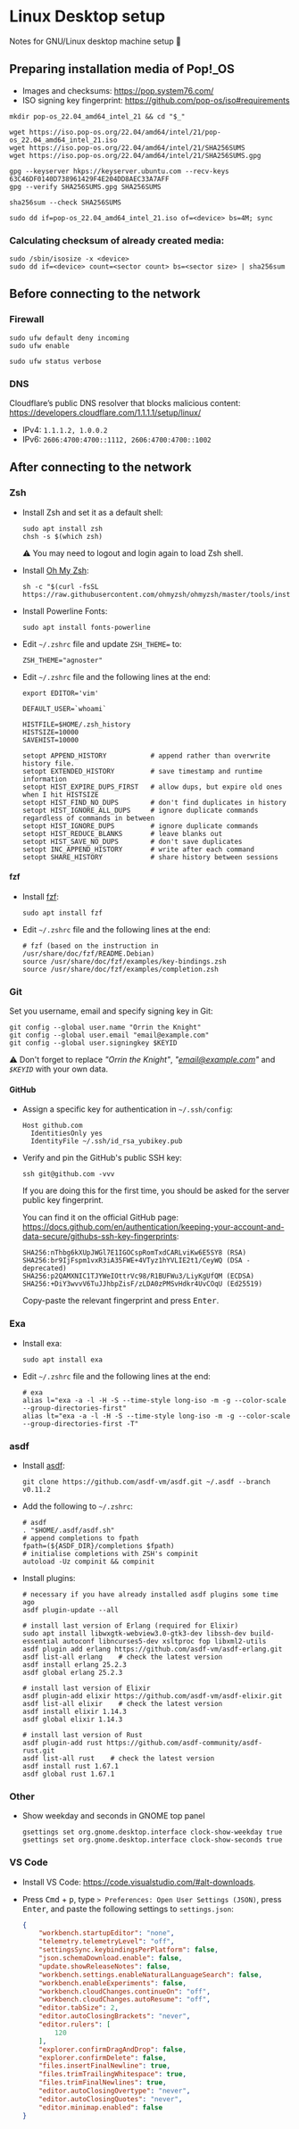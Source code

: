 # Linux Desktop setup

Notes for GNU/Linux desktop machine setup :penguin:

## Preparing installation media of Pop!_OS

* Images and checksums: https://pop.system76.com/
* ISO signing key fingerprint: https://github.com/pop-os/iso#requirements

```shell
mkdir pop-os_22.04_amd64_intel_21 && cd "$_"

wget https://iso.pop-os.org/22.04/amd64/intel/21/pop-os_22.04_amd64_intel_21.iso
wget https://iso.pop-os.org/22.04/amd64/intel/21/SHA256SUMS
wget https://iso.pop-os.org/22.04/amd64/intel/21/SHA256SUMS.gpg

gpg --keyserver hkps://keyserver.ubuntu.com --recv-keys 63C46DF0140D738961429F4E204DD8AEC33A7AFF
gpg --verify SHA256SUMS.gpg SHA256SUMS

sha256sum --check SHA256SUMS

sudo dd if=pop-os_22.04_amd64_intel_21.iso of=<device> bs=4M; sync
```

### Calculating checksum of already created media:

```shell
sudo /sbin/isosize -x <device>
sudo dd if=<device> count=<sector count> bs=<sector size> | sha256sum
```

## Before connecting to the network

### Firewall

```shell
sudo ufw default deny incoming
sudo ufw enable

sudo ufw status verbose
```

### DNS

Cloudflare’s public DNS resolver that blocks malicious content: https://developers.cloudflare.com/1.1.1.1/setup/linux/

* IPv4: `1.1.1.2, 1.0.0.2`
* IPv6: `2606:4700:4700::1112, 2606:4700:4700::1002`

## After connecting to the network

### Zsh

* Install Zsh and set it as a default shell:

    ```shell
    sudo apt install zsh
    chsh -s $(which zsh)
    ```

    :warning: You may need to logout and login again to load Zsh shell.

* Install [Oh My Zsh](https://ohmyz.sh/):

    ```shell
    sh -c "$(curl -fsSL https://raw.githubusercontent.com/ohmyzsh/ohmyzsh/master/tools/install.sh)"
    ```

* Install Powerline Fonts:

    ```shell
    sudo apt install fonts-powerline
    ```

* Edit `~/.zshrc` file and update `ZSH_THEME=` to:

    ```shell
    ZSH_THEME="agnoster"
    ```

* Edit `~/.zshrc` file and the following lines at the end:

    ```shell
    export EDITOR='vim'

    DEFAULT_USER=`whoami`

    HISTFILE=$HOME/.zsh_history
    HISTSIZE=10000
    SAVEHIST=10000

    setopt APPEND_HISTORY           # append rather than overwrite history file.
    setopt EXTENDED_HISTORY         # save timestamp and runtime information
    setopt HIST_EXPIRE_DUPS_FIRST   # allow dups, but expire old ones when I hit HISTSIZE
    setopt HIST_FIND_NO_DUPS        # don't find duplicates in history
    setopt HIST_IGNORE_ALL_DUPS     # ignore duplicate commands regardless of commands in between
    setopt HIST_IGNORE_DUPS         # ignore duplicate commands
    setopt HIST_REDUCE_BLANKS       # leave blanks out
    setopt HIST_SAVE_NO_DUPS        # don't save duplicates
    setopt INC_APPEND_HISTORY       # write after each command
    setopt SHARE_HISTORY            # share history between sessions
    ```

#### fzf

* Install [fzf](https://github.com/junegunn/fzf):

    ```shell
    sudo apt install fzf
    ```

* Edit `~/.zshrc` file and the following lines at the end:

    ```shell
    # fzf (based on the instruction in /usr/share/doc/fzf/README.Debian)
    source /usr/share/doc/fzf/examples/key-bindings.zsh
    source /usr/share/doc/fzf/examples/completion.zsh
    ```

### Git

Set you username, email and specify signing key in Git:

```shell
git config --global user.name "Orrin the Knight"
git config --global user.email "email@example.com"
git config --global user.signingkey $KEYID
```

:warning: Don't forget to replace _"Orrin the Knight"_, _"email@example.com"_ and _`$KEYID`_ with your own data.

#### GitHub

* Assign a specific key for authentication in `~/.ssh/config`:

    ```
    Host github.com
      IdentitiesOnly yes
      IdentityFile ~/.ssh/id_rsa_yubikey.pub
    ```

* Verify and pin the GitHub's public SSH key:

    ```shell
    ssh git@github.com -vvv
    ```

    If you are doing this for the first time, you should be asked for the server public key fingerprint.

    You can find it on the official GitHub page: https://docs.github.com/en/authentication/keeping-your-account-and-data-secure/githubs-ssh-key-fingerprints:


    ```
    SHA256:nThbg6kXUpJWGl7E1IGOCspRomTxdCARLviKw6E5SY8 (RSA)
    SHA256:br9IjFspm1vxR3iA35FWE+4VTyz1hYVLIE2t1/CeyWQ (DSA - deprecated)
    SHA256:p2QAMXNIC1TJYWeIOttrVc98/R1BUFWu3/LiyKgUfQM (ECDSA)
    SHA256:+DiY3wvvV6TuJJhbpZisF/zLDA0zPMSvHdkr4UvCOqU (Ed25519)
    ```

    Copy-paste the relevant fingerprint and press <kbd>Enter</kbd>.

### Exa

* Install exa:

    ```shell
    sudo apt install exa
    ```

* Edit `~/.zshrc` file and the following lines at the end:

    ```shell
    # exa
    alias l="exa -a -l -H -S --time-style long-iso -m -g --color-scale --group-directories-first"
    alias lt="exa -a -l -H -S --time-style long-iso -m -g --color-scale --group-directories-first -T"
    ```

### asdf

* Install [asdf](https://asdf-vm.com/guide/getting-started.html):

    ```shell
    git clone https://github.com/asdf-vm/asdf.git ~/.asdf --branch v0.11.2
    ```

* Add the following to `~/.zshrc`:

    ```shell
    # asdf
    . "$HOME/.asdf/asdf.sh"
    # append completions to fpath
    fpath=(${ASDF_DIR}/completions $fpath)
    # initialise completions with ZSH's compinit
    autoload -Uz compinit && compinit
    ```

* Install plugins:

    ```shell
    # necessary if you have already installed asdf plugins some time ago
    asdf plugin-update --all

    # install last version of Erlang (required for Elixir)
    sudo apt install libwxgtk-webview3.0-gtk3-dev libssh-dev build-essential autoconf libncurses5-dev xsltproc fop libxml2-utils
    asdf plugin add erlang https://github.com/asdf-vm/asdf-erlang.git
    asdf list-all erlang    # check the latest version
    asdf install erlang 25.2.3
    asdf global erlang 25.2.3

    # install last version of Elixir
    asdf plugin-add elixir https://github.com/asdf-vm/asdf-elixir.git
    asdf list-all elixir    # check the latest version
    asdf install elixir 1.14.3
    asdf global elixir 1.14.3

    # install last version of Rust
    asdf plugin-add rust https://github.com/asdf-community/asdf-rust.git
    asdf list-all rust    # check the latest version
    asdf install rust 1.67.1
    asdf global rust 1.67.1
    ```

### Other

* Show weekday and seconds in GNOME top panel

    ```shell
    gsettings set org.gnome.desktop.interface clock-show-weekday true
    gsettings set org.gnome.desktop.interface clock-show-seconds true
    ```

### VS Code

* Install VS Code: https://code.visualstudio.com/#alt-downloads.

* Press <kbd>Cmd</kbd> + <kbd>p</kbd>, type `> Preferences: Open User Settings (JSON)`, press <kbd>Enter</kbd>, and paste the following settings to `settings.json`:

    ```json
    {
        "workbench.startupEditor": "none",
        "telemetry.telemetryLevel": "off",
        "settingsSync.keybindingsPerPlatform": false,
        "json.schemaDownload.enable": false,
        "update.showReleaseNotes": false,
        "workbench.settings.enableNaturalLanguageSearch": false,
        "workbench.enableExperiments": false,
        "workbench.cloudChanges.continueOn": "off",
        "workbench.cloudChanges.autoResume": "off",
        "editor.tabSize": 2,
        "editor.autoClosingBrackets": "never",
        "editor.rulers": [
            120
        ],
        "explorer.confirmDragAndDrop": false,
        "explorer.confirmDelete": false,
        "files.insertFinalNewline": true,
        "files.trimTrailingWhitespace": true,
        "files.trimFinalNewlines": true,
        "editor.autoClosingOvertype": "never",
        "editor.autoClosingQuotes": "never",
        "editor.minimap.enabled": false
    }
    ```
